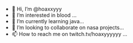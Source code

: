 - 👋 Hi, I’m @hoaxxyyy
- 👀 I’m interested in blood ...
- 🌱 I’m currently learning java...
- 💞️ I’m looking to collaborate on nasa projects...
- 📫 How to reach me on twitch.tv/hoaxyyyyyy ...

<!---
hoaxxyyy/hoaxxyyy is a ✨ special ✨ repository because its `README.md` (this file) appears on your GitHub profile.
You can click the Preview link to take a look at your changes.
--->
